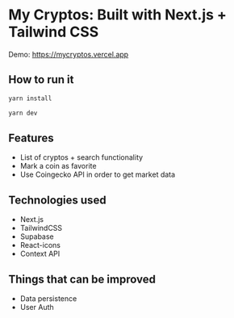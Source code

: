 # My Cryptos: Built with Next.js + Tailwind CSS

Demo: https://mycryptos.vercel.app

## How to run it

```bash
yarn install
```

```bash
yarn dev
```

## Features
- List of cryptos + search functionality
- Mark a coin as favorite
- Use Coingecko API in order to get market data

## Technologies used
- Next.js
- TailwindCSS
- Supabase
- React-icons
- Context API

## Things that can be improved
- Data persistence
- User Auth
